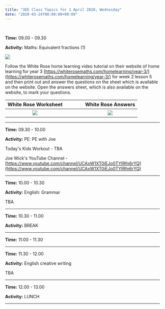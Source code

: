 ```yaml
---
title: "3EE Class Topics for 1 April 2020, Wednesday"
date: "2020-03-24T08:00:00+00:00"
---
```


&nbsp;

**Time:** 09.00 - 09.30

**Activity:** Maths: Equivalent fractions (1)

[![](/images/whiterose/y3/Y3Week2Lesson5Step10.png)](https://whiterosemaths.com/homelearning/year-3/)

Follow the White Rose home learning video tutorial on their website of home learning for year 3 [https://whiterosemaths.com/homelearning/year-3/](https://whiterosemaths.com/homelearning/year-3/) for week 2 lesson 5 and then print out and answer the questions on the sheet which is available on the website. Open the answers sheet, which is also available on the website, to mark your questions.

**White Rose Worksheet** | &nbsp; &nbsp; | &nbsp; &nbsp; | **White Rose Answers** 
:---: | :---: | :---: | :---: 
[![](/images/whiterose/y3/Lesson-5-Y3-Summer-Block-1-WO1-Equivalent-fractions-1-2020.png)](/docs/whiterose/y3/Lesson-5-Y3-Summer-Block-1-WO1-Equivalent-fractions-1-2020.pdf) | &nbsp; &nbsp; | &nbsp; &nbsp; | [![](/images/whiterose/y3/Y3-Summer-Block-1-ANS1-Equivalent-fractions-1-2020.png)](/docs/whiterose/y3/Y3-Summer-Block-1-ANS1-Equivalent-fractions-1-2020.pdf)

<hr>

**Time:** 09.30 - 10.00

**Activity:** PE: PE with Joe

Today's Kids Workout - TBA

Joe Wick's YouTube Channel - [https://www.youtube.com/channel/UCAxW1XT0iEJo0TYlRfn6rYQ](https://www.youtube.com/channel/UCAxW1XT0iEJo0TYlRfn6rYQ)

<hr>

**Time:** 10.00 - 10.30

**Activity:** English: Grammar

TBA

<hr>

**Time:** 10.30 - 11.00

**Activity:** BREAK

<hr>

**Time:** 11:00 - 11.30



<hr>

**Time:** 11.30 - 12.00

**Activity:** English creative writing

TBA

<hr>

**Time:** 12.00 - 13.00

**Activity:** LUNCH

<hr>


<br/>
<br/>

